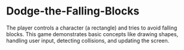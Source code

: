 # Dodge-the-Falling-Blocks
The player controls a character (a rectangle) and tries to avoid falling blocks. This game demonstrates basic concepts like drawing shapes, handling user input, detecting collisions, and updating the screen.
